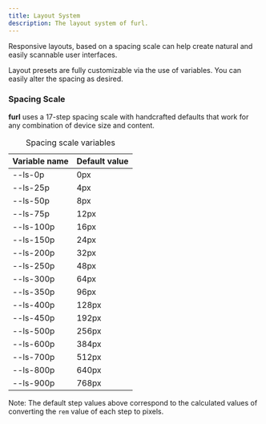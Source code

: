 ```yaml
---
title: Layout System
description: The layout system of furl.
---
```


Responsive layouts, based on a spacing scale can help create natural and easily scannable user interfaces.

Layout presets are fully customizable via the use of variables. You can easily alter the spacing as desired.

### Spacing Scale

**furl** uses a 17-step spacing scale with handcrafted defaults that work for any combination of device size and content.

<table class='fixed-table'>
  <caption>Spacing scale variables</caption>
  <thead>
    <tr>
      <th>Variable name</th>
      <th>Default value</th>
    </tr>
  </thead>
  <tbody>
    <tr>
      <td class='font-c'>--ls-0p</td>
      <td class='font-c'>0px</td>
    </tr>
    <tr>
      <td class='font-c'>--ls-25p</td>
      <td class='font-c'>4px</td>
    </tr>
    <tr>
      <td class='font-c'>--ls-50p</td>
      <td class='font-c'>8px</td>
    </tr>
    <tr>
      <td class='font-c'>--ls-75p</td>
      <td class='font-c'>12px</td>
    </tr>
    <tr>
      <td class='font-c'>--ls-100p</td>
      <td class='font-c'>16px</td>
    </tr>
    <tr>
      <td class='font-c'>--ls-150p</td>
      <td class='font-c'>24px</td>
    </tr>
    <tr>
      <td class='font-c'>--ls-200p</td>
      <td class='font-c'>32px</td>
    </tr>
    <tr>
      <td class='font-c'>--ls-250p</td>
      <td class='font-c'>48px</td>
    </tr>
    <tr>
      <td class='font-c'>--ls-300p</td>
      <td class='font-c'>64px</td>
    </tr>
    <tr>
      <td class='font-c'>--ls-350p</td>
      <td class='font-c'>96px</td>
    </tr>
    <tr>
      <td class='font-c'>--ls-400p</td>
      <td class='font-c'>128px</td>
    </tr>
    <tr>
      <td class='font-c'>--ls-450p</td>
      <td class='font-c'>192px</td>
    </tr>
    <tr>
      <td class='font-c'>--ls-500p</td>
      <td class='font-c'>256px</td>
    </tr>
    <tr>
      <td class='font-c'>--ls-600p</td>
      <td class='font-c'>384px</td>
    </tr>
    <tr>
      <td class='font-c'>--ls-700p</td>
      <td class='font-c'>512px</td>
    </tr>
    <tr>
      <td class='font-c'>--ls-800p</td>
      <td class='font-c'>640px</td>
    </tr>
    <tr>
      <td class='font-c'>--ls-900p</td>
      <td class='font-c'>768px</td>
    </tr>
  </tbody>
</table>

<div class="alert primary large">
<p>Note: The default step values above correspond to the calculated values of converting the <code>rem</code> value of each step to pixels.</p>
</div>
